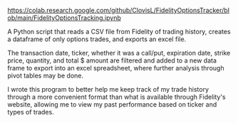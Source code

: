 https://colab.research.google.com/github/ClovisL/FidelityOptionsTracker/blob/main/FidelityOptionsTracking.ipynb

A Python script that reads a CSV file from Fidelity of trading history, creates a dataframe of only options trades, and exports an excel file.

The transaction date, ticker, whether it was a call/put, expiration date, strike price, quantity, and total $ amount are filtered and added to a new data frame to export into an excel spreadsheet, where further analysis through pivot tables may be done.

I wrote this program to better help me keep track of my trade history through a more convenient format than what is available through Fidelity's website, allowing me to view my past performance based on ticker and types of trades.
